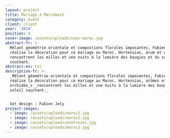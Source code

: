 ```yaml
---
layout: project
title: Mariage à Marrakech
category: event
client: client
year: '2014'
position: 4
cover-image: /assets/uploads/couv-maroc.jpg
abstract-fr: >-
  Mêlant géométrie orientale et compostions florales imposantes, Fabien Joly
  réalise la décoration pour ce mariage au Maroc. Hortensias, arum et orchidées
  rencontrent les milles et une nuits à la lumière des bougies et du soleil
  couchant.
abstract-en: txt
description-fr: >-
  _Mêlant géométrie orientale et compostions florales imposantes, Fabien Joly
  réalise la décoration pour ce mariage au Maroc. Hortensias, arûmes et
  orchidée_s _rencontrent les milles et une nuits à la lumière des bougies et du
  soleil couchant._


  Set design : Fabien Joly
project-images:
  - image: /assets/uploads/maroc1.jpg
  - image: /assets/uploads/maroc2.jpg
  - image: /assets/uploads/eentroses.jpg
  - image: /assets/uploads/maroc3.jpg
---
```


